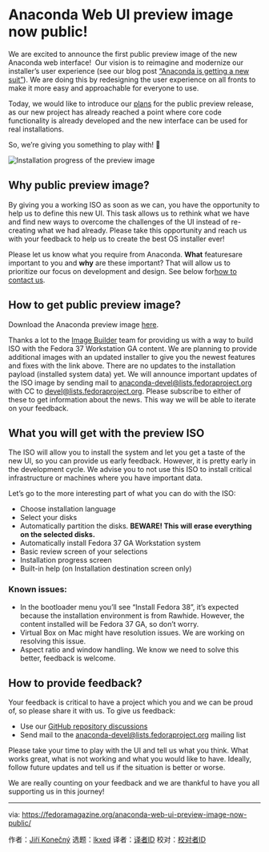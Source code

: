 [#]: subject: "Anaconda Web UI preview image now public!"
[#]: via: "https://fedoramagazine.org/anaconda-web-ui-preview-image-now-public/"
[#]: author: "Jiří Konečný https://fedoramagazine.org/author/jkonecny/"
[#]: collector: "lkxed"
[#]: translator: " "
[#]: reviewer: " "
[#]: publisher: " "
[#]: url: " "

Anaconda Web UI preview image now public!
======

We are excited to announce the first public preview image of the new Anaconda web interface!  Our vision is to reimagine and modernize our installer’s user experience (see our blog post [“Anaconda is getting a new suit”][1]). We are doing this by redesigning the user experience on all fronts to make it more easy and approachable for everyone to use.

Today, we would like to introduce our [plans][2] for the public preview release, as our new project has already reached a point where core code functionality is already developed and the new interface can be used for real installations. 

So, we’re giving you something to play with! 🙂

![Installation progress of the preview image][3]

## Why public preview image?

By giving you a working ISO as soon as we can, you have the opportunity to help us to define this new UI. This task allows us to rethink what we have and find new ways to overcome the challenges of the UI instead of re-creating what we had already. Please take this opportunity and reach us with your feedback to help us to create the best OS installer ever!

Please let us know what you require from Anaconda. **What** featuresare important to you and **why** are these important? That will allow us to prioritize our focus on development and design. See below for[how to contact us][4].

## How to get public preview image?

Download the Anaconda preview image [here][5]. 

Thanks a lot to the [Image Builder][6] team for providing us with a way to build ISO with the Fedora 37 Workstation GA content. We are planning to provide additional images with an updated installer to give you the newest features and fixes with the link above. There are no updates to the installation payload (installed system data) yet. We will announce important updates of the ISO image by sending mail to [anaconda-devel@lists.fedoraproject.org][7] with CC to [devel@lists.fedoraproject.org][8]. Please subscribe to either of these to get information about the news. This way we will be able to iterate on your feedback.

## What you will get with the preview ISO

The ISO will allow you to install the system and let you get a taste of the new UI, so you can provide us early feedback. However, it is pretty early in the development cycle. We advise you to not use this ISO to install critical infrastructure or machines where you have important data.

Let’s go to the more interesting part of what you can do with the ISO:

- Choose installation language
- Select your disks
- Automatically partition the disks. **BEWARE! This will erase everything on the selected disks.**
- Automatically install Fedora 37 GA Workstation system
- Basic review screen of your selections
- Installation progress screen
- Built-in help (on Installation destination screen only)

### Known issues:

- In the bootloader menu you’ll see “Install Fedora 38”, it’s expected because the installation environment is from Rawhide. However, the content installed will be Fedora 37 GA, so don’t worry.
- Virtual Box on Mac might have resolution issues. We are working on resolving this issue.
- Aspect ratio and window handling. We know we need to solve this better, feedback is welcome.

## How to provide feedback?

Your feedback is critical to have a project which you and we can be proud of, so please share it with us. To give us feedback:

- Use our [GitHub repository discussions][9]
- Send mail to the [anaconda-devel@lists.fedoraproject.org][7] mailing list

Please take your time to play with the UI and tell us what you think. What works great, what is not working and what you would like to have. Ideally, follow future updates and tell us if the situation is better or worse. 

We are really counting on your feedback and we are thankful to have you all supporting us in this journey!

--------------------------------------------------------------------------------

via: https://fedoramagazine.org/anaconda-web-ui-preview-image-now-public/

作者：[Jiří Konečný][a]
选题：[lkxed][b]
译者：[译者ID](https://github.com/译者ID)
校对：[校对者ID](https://github.com/校对者ID)

[a]: https://fedoramagazine.org/author/jkonecny/
[b]: https://github.com/lkxed
[1]: https://communityblog.fedoraproject.org/anaconda-is-getting-a-new-suit/
[2]: https://fedoraproject.org/wiki/Changes/Anaconda_Web_UI_preview_image
[3]: https://lh3.googleusercontent.com/wYYvx8Cp5YJBLlMTWu4PCQlFsTQqs_ZflspDg7cjLyPE2lZUChhiJGKkdT3BcALPyiR0A04rR32S8YRoOfQHGLm22HaEQK6opM4cSUE_xchqmiowJPnDNCu7qsQSEg85ClJku_-ZSlwFoy3PQPhmactnKnHPjsEa9gS4tAqrINTfZ_Pj0Gg_jLJ4u1tNVw
[4]: https://fedoramagazine.org#provide-feedback
[5]: https://fedorapeople.org/groups/anaconda/webui_preview_image/x86_64/webui_latest_install.iso
[6]: https://github.com/osbuild/osbuild-composer
[7]: https://fedoramagazine.orgmailto:anaconda-devel@lists.fedoraproject.org
[8]: https://fedoramagazine.orgmailto:devel@lists.fedoraproject.org
[9]: https://github.com/rhinstaller/anaconda/discussions/new?category=web-ui
